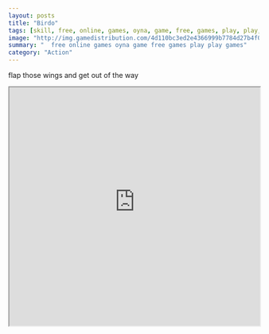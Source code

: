 ```yaml
---
layout: posts
title: "Birdo"
tags: [skill, free, online, games, oyna, game, free, games, play, play, games]
image: "http://img.gamedistribution.com/4d110bc3ed2e4366999b7784d27b4f01.jpg"
summary: "  free online games oyna game free games play play games"
category: "Action"
---
```


flap those wings and get out of the way

<iframe width="100%" height="480px;" src="http://flash.gamedistribution.com?game=4d110bc3ed2e4366999b7784d27b4f01"></iframe>